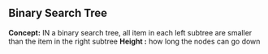 ## Binary Search Tree
**Concept:** IN a binary search tree, all item in each left subtree are smaller than the item in the right subtree
**Height :** how long the nodes can go down 
